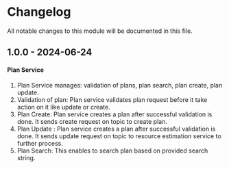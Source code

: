 # Changelog
All notable changes to this module will be documented in this file.

## 1.0.0 - 2024-06-24
#### Plan Service 
  1. Plan Service manages: validation of plans, plan search, plan create, plan update.
  2. Validation of  plan: Plan service validates plan request before it take action on it like update or create.  
  3. Plan Create: Plan service creates a plan after successful validation is done. It sends create request on topic to create plan. 
  4. Plan Update : Plan service creates a plan after successful validation is done. It sends update request on topic to resource estimation service to further process.
  5. Plan Search: This enables to search plan based on provided search string.